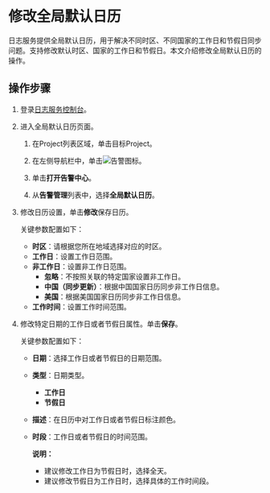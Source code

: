 # 修改全局默认日历

日志服务提供全局默认日历，用于解决不同时区、不同国家的工作日和节假日同步问题。支持修改默认时区、国家的工作日和节假日。本文介绍修改全局默认日历的操作。

## 操作步骤

1.  登录[日志服务控制台](https://sls.console.aliyun.com)。

2.  进入全局默认日历页面。

    1.  在Project列表区域，单击目标Project。

    2.  在左侧导航栏中，单击![告警](https://static-aliyun-doc.oss-accelerate.aliyuncs.com/assets/img/zh-CN/9918525161/p110115.png)图标。

    3.  单击**打开告警中心**。

    4.  从**告警管理**列表中，选择**全局默认日历**。

3.  修改日历设置，单击**修改**保存日历。

    关键参数配置如下：

    -   **时区**：请根据您所在地域选择对应的时区。
    -   **工作日**：设置工作日范围。
    -   **非工作日**：设置非工作日范围。
        -   **忽略**：不按照关联的特定国家设置非工作日。
        -   **中国（同步更新）**：根据中国国家日历同步非工作日信息。
        -   **美国**：根据美国国家日历同步非工作日信息。
    -   **工作时间**：设置工作时间范围。
4.  修改特定日期的工作日或者节假日属性。单击**保存**。

    关键参数配置如下：

    -   **日期**：选择工作日或者节假日的日期范围。
    -   **类型**：日期类型。
        -   **工作日**
        -   **节假日**
    -   **描述**：在日历中对工作日或者节假日标注颜色。
    -   **时段**：工作日或者节假日的时间范围。

        **说明：**

        -   建议修改工作日为节假日时，选择全天。
        -   建议修改节假日为工作日时，选择具体的工作时间段。


